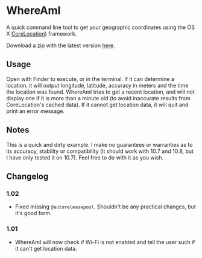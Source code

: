 # WhereAmI
A quick command line tool to get your geographic coordinates using the OS X [CoreLocation][]) framework.

Download a zip with the latest version [here][download link].

## Usage
Open with Finder to execute, or in the terminal. If it can determine a location, it will output longitude, latitude, accuracy in meters and the time the location was found. WhereAmI tries to get a recent location, and will not display one if it is more than a minute old (to avoid inaccurate results from CoreLocation's cached data). If it cannot get location data, it will quit and print an error message.

## Notes
This is a quick and dirty example. I make no guarantees or warranties as to its accuracy, stability or compatibility (it should work with 10.7 and 10.8, but I have only tested it on 10.7). Feel free to do with it as you wish.

## Changelog
### 1.02
 - Fixed missing `@autoreleasepool`. Shouldn't be any practical changes, but it's good form.

### 1.01
- WhereAmI will now check if Wi-Fi is not enabled and tell the user such if it can't get location data.

[corelocation]: http://en.wikipedia.org/wiki/CoreLocation
[download link]: https://github.com/downloads/robmathers/WhereAmI/whereami-1.02.zip